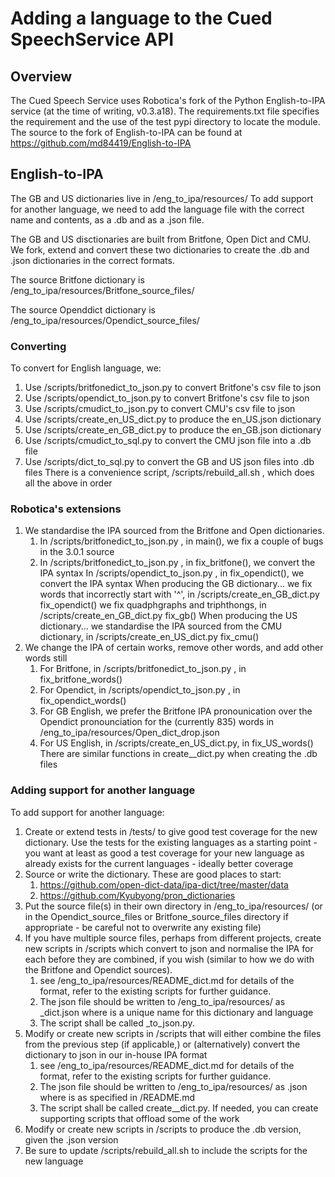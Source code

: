 # Adding a language to the Cued SpeechService API


## Overview
The Cued Speech Service uses Robotica's fork of the Python English-to-IPA service (at the time of writing, v0.3.a18).  The requirements.txt file specifies the requirement and the use of the test pypi directory to locate the module.  The source to the fork of English-to-IPA can be found at https://github.com/md84419/English-to-IPA​



## English-to-IPA
The GB and US dictionaries live in /eng_to_ipa/resources/  To add support for another language, we need to add the language file with the correct name and contents, as a .db and as a .json file.

The GB and US disctionaries are built from Britfone, Open Dict and CMU.  We fork, extend and convert these two dictionaries to create the .db and .json dictionaries in the correct formats.

The source Britfone dictionary is /eng_to_ipa/resources/Britfone_source_files/

The source Openddict dictionary is /eng_to_ipa/resources/Opendict_source_files/​



### Converting
To convert for English language, we:

1. Use /scripts/britfonedict_to_json.py to convert Britfone's csv file to json
2. Use /scripts/opendict_to_json.py to convert Britfone's csv file to json​
3. Use /scripts/cmudict_to_json.py to convert CMU's csv file to json
4. Use /scripts/create_en_US_dict.py to produce the en_US.json dictionary
5. Use /scripts/create_en_GB_dict.py to produce the en_GB.json dictionary
6. Use /scripts/cmudict_to_sql.py to convert the CMU json file into a .db file
7. Use /scripts/dict_to_sql.py to convert the GB and US json files into .db files
There is a convenience script, /scripts/rebuild_all.sh , which does all the above in order


### Robotica's extensions
1. We standardise the IPA sourced from the Britfone and Open dictionaries.
    1. In /scripts/britfonedict_to_json.py , in main(), we fix a couple of bugs in the 3.0.1 source
    2. In /scripts/britfonedict_to_json.py , in fix_britfone(), we convert the IPA syntax
In /scripts/opendict_to_json.py , in fix_opendict(), we convert the IPA syntax​
When producing the GB dictionary...
we fix words that incorrectly start with '^', in /scripts/create_en_GB_dict.py​ fix_opendict()
we fix quadphgraphs and triphthongs, in /scripts/create_en_GB_dict.py​ fix_gb()
When producing the US dictionary...
we standardise the IPA sourced from the CMU dictionary, in  /scripts/create_en_US_dict.py​ fix_cmu()
2. We change the IPA of certain works, remove other words, and add other words still
    1. For Britfone, in /scripts/britfonedict_to_json.py , in fix_britfone_words()
    2. For Opendict, in /scripts/opendict_to_json.py , in fix_opendict_words() ​
    3. For GB English, we prefer the Britfone IPA pronounication over the Opendict pronounciation for the (currently 835) words in /eng_to_ipa/resources/Open_dict_drop.json
    4. For US English, in /scripts/create_en_US_dict.py​, in fix_US_words()
There are similar functions in create_<lang>_dict.py when creating the .db files

### Adding support for another language
To add support for another language:
1. Create or extend tests in /tests/ to give good test coverage for the new dictionary.  Use the tests for the existing languages as a starting point - you want at least as good a test coverage for your new language as already exists for the current languages - ideally better coverage
2. Source or write the dictionary.  These are good places to start:
    1. https://github.com/open-dict-data/ipa-dict/tree/master/data
    2. https://github.com/Kyubyong/pron_dictionaries
3. Put the source file(s) in their own directory in /eng_to_ipa/resources/ (or in the Opendict_source_files or Britfone_source_files directory if appropriate - be careful not to overwrite any existing file)
4. If you have multiple source files, perhaps from different projects, create new scripts in /scripts which convert to json and normalise the IPA for each before they are combined, if you wish (similar to how we do with the Britfone and Opendict sources).
    1. see /eng_to_ipa/resources/README_dict.md for details of the format, refer to the existing scripts for further guidance.
    2. The json file should be written to /eng_to_ipa/resources/ as <dictionary>_dict.json where <dictionary> is a unique name for this dictionary and language
    3. The script shall be called <dictionary>_to_json.py.
5. Modify or create new scripts in /scripts that will either combine the files from the previous step (if applicable,) or (alternatively) convert the dictionary to json in our in-house IPA format
    1. see /eng_to_ipa/resources/README_dict.md for details of the format, refer to the existing scripts for further guidance.
    2. The json file should be written to /eng_to_ipa/resources/ as <language>.json where <language> is as specified in /README.md
    3. The script shall be called create_<language>_dict.py.  If needed, you can create supporting scripts that offload some of the work
6. Modify or create new scripts in /scripts to produce the .db version, given the .json version  
7. Be sure to update /scripts/rebuild_all.sh to include the scripts for the new language​
